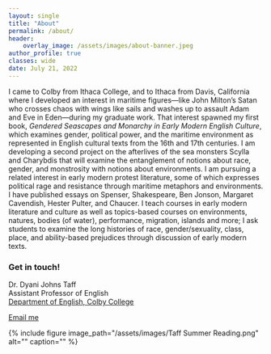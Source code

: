 ```yaml
---
layout: single
title: "About"
permalink: /about/
header:
    overlay_image: /assets/images/about-banner.jpeg
author_profile: true
classes: wide
date: July 21, 2022
---
```


I came to Colby from Ithaca College, and to Ithaca from Davis, California where I developed an interest in maritime figures—like John Milton’s Satan who crosses chaos with wings like sails and washes up to assault Adam and Eve in Eden—during my graduate work. That interest spawned my first book, *Gendered Seascapes and Monarchy in Early Modern English Culture*, which examines gender, political power, and the maritime environment as represented in English cultural texts from the 16th and 17th centuries. I am developing a second project on the afterlives of the sea monsters Scylla and Charybdis that will examine the entanglement of notions about race, gender, and monstrosity with notions about environments. I am pursuing a related interest in early modern protest literature, some of which expresses political rage and resistance through maritime metaphors and environments. I have published essays on Spenser, Shakespeare, Ben Jonson, Margaret Cavendish, Hester Pulter, and Chaucer. I teach courses in early modern literature and culture as well as topics-based courses on environments, natures, bodies (of water), performance, migration, islands and more; I ask students to examine the long histories of race, gender/sexuality, class, place, and ability-based prejudices through discussion of early modern texts.


### Get in touch!

Dr. Dyani Johns Taff<br>
Assistant Professor of English<br>
[Department of English, Colby College](https://www.colby.edu/englishdept/)<br>

<a href="mailto:{{ 'dtaff@colby.edu' | encode_email }}" title="Email me">Email me</a>

{% include figure image_path="/assets/images/Taff Summer Reading.png" alt="" caption="" %}
